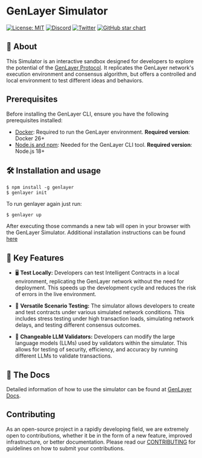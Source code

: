 # GenLayer Simulator

[![License: MIT](https://img.shields.io/badge/License-MIT-green.svg)](https://opensource.org/license/mit/) [![Discord](https://dcbadge.vercel.app/api/server/8Jm4v89VAu?compact=true&style=flat)](https://discord.gg/VpfmXEMN66) [![Twitter](https://img.shields.io/twitter/url/https/twitter.com/yeagerai.svg?style=social&label=Follow%20%40GenLayer)](https://x.com/GenLayer) [![GitHub star chart](https://img.shields.io/github/stars/yeagerai/genlayer-simulator?style=social)](https://star-history.com/#yeagerai/genlayer-simulator)

## 👀 About

This Simulator is an interactive sandbox designed for developers to explore the potential of the [GenLayer Protocol](https://genlayer.com/). It replicates the GenLayer network's execution environment and consensus algorithm, but offers a controlled and local environment to test different ideas and behaviors.

## Prerequisites
Before installing the GenLayer CLI, ensure you have the following prerequisites installed:

- [Docker](https://docs.docker.com/engine/install/): Required to run the GenLayer environment. **Required version**: Docker 26+
- [Node.js and npm](https://docs.npmjs.com/downloading-and-installing-node-js-and-npm/): Needed for the GenLayer CLI tool. **Required version**: Node.js 18+

## 🛠️ Installation and usage

```
$ npm install -g genlayer
$ genlayer init
```

To run genlayer again just run:

```
$ genlayer up
```
After executing those commands a new tab will open in your browser with the GenLayer Simulator. Additional installation instructions can be found [here](https://docs.genlayer.com/simulator/installation)

## 🚀 Key Features
* 🖥️ **Test Locally:** Developers can test Intelligent Contracts in a local environment, replicating the GenLayer network without the need for deployment. This speeds up the development cycle and reduces the risk of errors in the live environment.

* 🧪 **Versatile Scenario Testing:** The simulator allows developers to create and test contracts under various simulated network conditions. This includes stress testing under high transaction loads, simulating network delays, and testing different consensus outcomes.

* 🔄 **Changeable LLM Validators:** Developers can modify the large language models (LLMs) used by validators within the simulator. This allows for testing of security, efficiency, and accuracy by running different LLMs to validate transactions.


## 📖 The Docs
Detailed information of how to use the simulator can be found at [GenLayer Docs](https://docs.genlayer.com/).


## Contributing
As an open-source project in a rapidly developing field, we are extremely open to contributions, whether it be in the form of a new feature, improved infrastructure, or better documentation. Please read our [CONTRIBUTING](https://github.com/yeagerai/genworlds/blob/main/CONTRIBUTING.md) for guidelines on how to submit your contributions.
